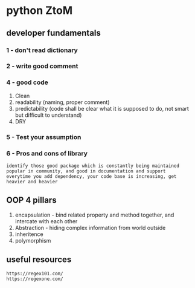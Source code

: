 # python ZtoM

## developer fundamentals

### 1 - don't read dictionary

### 2 - write good comment

### 4 - good code

1. Clean
2. readability (naming, proper comment)
3. predictability (code shall be clear what it is supposed to do, not smart but difficult to understand)
4. DRY

### 5 - Test your assumption

### 6 - Pros and cons of library

    identify those good package which is constantly being maintained
    popular in community, and good in documentation and support
    everytime you add dependency, your code base is increasing, get heavier and heavier

## OOP 4 pillars

1. encapsulation - bind related property and method together, and intercate with each other
2. Abstraction - hiding complex information from world outside
3. inheritence
4. polymorphism

## useful resources

    https://regex101.com/
    https://regexone.com/